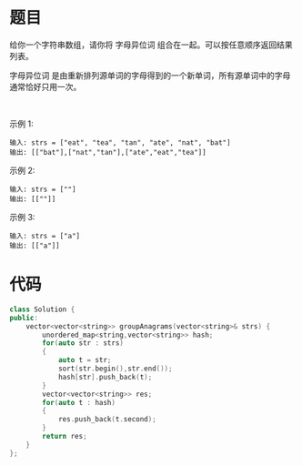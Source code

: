 # 题目
给你一个字符串数组，请你将 字母异位词 组合在一起。可以按任意顺序返回结果列表。

字母异位词 是由重新排列源单词的字母得到的一个新单词，所有源单词中的字母通常恰好只用一次。

 

示例 1:
```
输入: strs = ["eat", "tea", "tan", "ate", "nat", "bat"]
输出: [["bat"],["nat","tan"],["ate","eat","tea"]]
```
示例 2:
```
输入: strs = [""]
输出: [[""]]
```
示例 3:
```
输入: strs = ["a"]
输出: [["a"]]
```
# 代码
```c++
class Solution {
public:
    vector<vector<string>> groupAnagrams(vector<string>& strs) {
        unordered_map<string,vector<string>> hash;
        for(auto str : strs)
        {
            auto t = str;
            sort(str.begin(),str.end());
            hash[str].push_back(t);
        }
        vector<vector<string>> res;
        for(auto t : hash)
        {
            res.push_back(t.second);
        }
        return res;
    }
};
```
